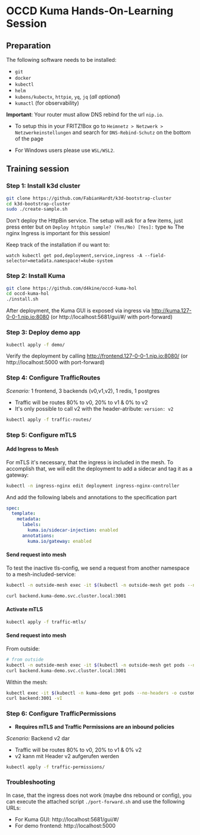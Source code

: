 # OCCD Kuma Hands-On-Learning Session

## Preparation

The following software needs to be installed:
- `git`
- `docker`
- `kubectl`
- `helm`
- `kubens/kubectx`, `httpie`, `yq`, `jq` (*all optional*)
- `kumactl` (for observability)

**Important**: Your router must allow DNS rebind for the url `nip.io`.
- To setup this in your FRITZ!Box go to `Heimnetz > Netzwerk > Netzwerkeinstellungen` and search for `DNS-Rebind-Schutz` on the bottom of the page

- For Windows users please use `WSL/WSL2`.


## Training session

### Step 1: Install k3d cluster
```sh
git clone https://github.com/FabianHardt/k3d-bootstrap-cluster
cd k3d-bootstrap-cluster
sudo ./create-sample.sh
```
Don't deploy the HttpBin service. The setup will ask for a few items, just press enter but on `Deploy httpbin sample? (Yes/No) [Yes]:` type `No`
The nginx Ingress is important for this session!

Keep track of the installation if ou want to:
```
watch kubectl get pod,deployment,service,ingress -A --field-selector=metadata.namespace!=kube-system
```


### Step 2: Install Kuma
```sh
git clone https://github.com/d4kine/occd-kuma-hol
cd occd-kuma-hol
./install.sh
```

After deployment, the Kuma GUI is exposed via ingress via http://kuma.127-0-0-1.nip.io:8080 (or http://localhost:5681/gui/#/ with port-forward)


### Step 3: Deploy demo app
```sh
kubectl apply -f demo/
```
Verify the deployment by calling http://frontend.127-0-0-1.nip.io:8080/ (or http://localhost:5000 with port-forward)


### Step 4: Configure TrafficRoutes
*Scenario:* 1 frontend, 3 backends (v0,v1,v2), 1 redis, 1 postgres
- Traffic will be routes 80% to v0, 20% to v1 & 0% to v2
- It's only possible to call v2 with the header-atribute: `version: v2`

```sh
kubectl apply -f traffic-routes/
```


### Step 5: Configure mTLS

#### Add Ingress to Mesh
For mTLS it's necessary, that the ingress is included in the mesh. To accomplish that, we will edit the deployment to add a sidecar and tag it as a gateway:

```sh
kubectl -n ingress-nginx edit deployment ingress-nginx-controller
```

And add the following labels and annotations to the specification part
```yaml
spec:
  template:
    metadata:
      labels:
        kuma.io/sidecar-injection: enabled
      annotations:
        kuma.io/gateway: enabled
```

#### Send request into mesh

To test the inactive tls-config, we send a request from another namespace to a mesh-included-service:
```sh
kubectl -n outside-mesh exec -it $(kubectl -n outside-mesh get pods --no-headers -o custom-columns=":metadata.name") -- sh

curl backend.kuma-demo.svc.cluster.local:3001
```

#### Activate mTLS
```sh
kubectl apply -f traffic-mtls/
```

#### Send request into mesh
From outside:
```sh
# from outside
kubectl -n outside-mesh exec -it $(kubectl -n outside-mesh get pods --no-headers -o custom-columns=":metadata.name") -- sh
curl backend.kuma-demo.svc.cluster.local:3001
```

Within the mesh:
```sh
kubectl exec -it $(kubectl -n kuma-demo get pods --no-headers -o custom-columns=":metadata.name" | grep "demo-app-") -c kuma-fe -- sh
curl backend:3001 -vI
```


### Step 6: Configure TrafficPermissions
- **Requires mTLS and Traffic Permissions are an inbound policies**

*Scenario:* Backend v2 dar
- Traffic will be routes 80% to v0, 20% to v1 & 0% v2
- v2 kann mit Header v2 aufgerufen werden

```sh
kubectl apply -f traffic-permissions/
```


### Troubleshooting

In case, that the ingress does not work (maybe dns rebound or config), you can execute the attached script `./port-forward.sh` and use the following URLs:
- For Kuma GUI: http://localhost:5681/gui/#/
- For demo frontend: http://localhost:5000
